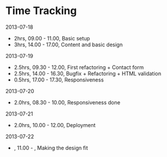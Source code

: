 # Time Tracking

2013-07-18
* 2hrs, 09.00 - 11.00, Basic setup
* 3hrs, 14.00 - 17.00, Content and basic design

2013-07-19
* 2.5hrs, 09.30 - 12.00, First refactoring + Contact form
* 2.5hrs, 14.00 - 16.30, Bugfix + Refactoring + HTML validation
* 0.5hrs, 17.00 - 17.30, Responsiveness

2013-07-20
* 2.0hrs, 08.30 - 10.00, Responsiveness done

2013-07-21
* 2.0hrs, 10.00 - 12.00, Deployment

2013-07-22
* , 11.00 - , Making the design fit


